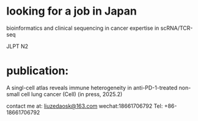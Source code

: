 # looking for a job in Japan

bioinformatics and clinical sequencing in cancer
expertise in scRNA/TCR-seq

JLPT N2

# publication:
A singl-cell atlas reveals immune heterogeneity in anti-PD-1-treated non-small cell lung cancer (Cell) (in press, 2025.2)

contact me at:
liuzedaosk@163.com
wechat:18661706792
Tel: +86-18661706792
